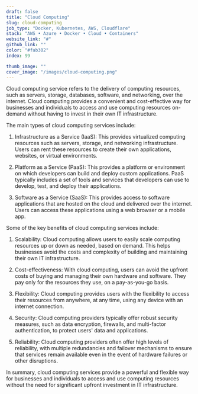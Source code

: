 ```yaml
---
draft: false
title: "Cloud Computing"
slug: cloud-computing
job_type: "Docker, Kubernetes, AWS, Cloudflare"
stack: "AWS • Azure • Docker • Cloud • Containers"
website_link: "#"
github_link: ""
color: "#fab302"
index: 99

thumb_image: ""
cover_image: "/images/cloud-computing.png"
---
```


<p>Cloud computing service refers to the delivery of computing resources, such as servers, storage, databases, software, and networking, over the internet. Cloud computing provides a convenient and cost-effective way for businesses and individuals to access and use computing resources on-demand without having to invest in their own IT infrastructure.</p><p>The main types of cloud computing services include:</p><ol><li><p>Infrastructure as a Service (IaaS): This provides virtualized computing resources such as servers, storage, and networking infrastructure. Users can rent these resources to create their own applications, websites, or virtual environments.</p></li><li><p>Platform as a Service (PaaS): This provides a platform or environment on which developers can build and deploy custom applications. PaaS typically includes a set of tools and services that developers can use to develop, test, and deploy their applications.</p></li><li><p>Software as a Service (SaaS): This provides access to software applications that are hosted on the cloud and delivered over the internet. Users can access these applications using a web browser or a mobile app.</p></li></ol><p>Some of the key benefits of cloud computing services include:</p><ol><li><p>Scalability: Cloud computing allows users to easily scale computing resources up or down as needed, based on demand. This helps businesses avoid the costs and complexity of building and maintaining their own IT infrastructure.</p></li><li><p>Cost-effectiveness: With cloud computing, users can avoid the upfront costs of buying and managing their own hardware and software. They pay only for the resources they use, on a pay-as-you-go basis.</p></li><li><p>Flexibility: Cloud computing provides users with the flexibility to access their resources from anywhere, at any time, using any device with an internet connection.</p></li><li><p>Security: Cloud computing providers typically offer robust security measures, such as data encryption, firewalls, and multi-factor authentication, to protect users' data and applications.</p></li><li><p>Reliability: Cloud computing providers often offer high levels of reliability, with multiple redundancies and failover mechanisms to ensure that services remain available even in the event of hardware failures or other disruptions.</p></li></ol><p>In summary, cloud computing services provide a powerful and flexible way for businesses and individuals to access and use computing resources without the need for significant upfront investment in IT infrastructure.</p>
